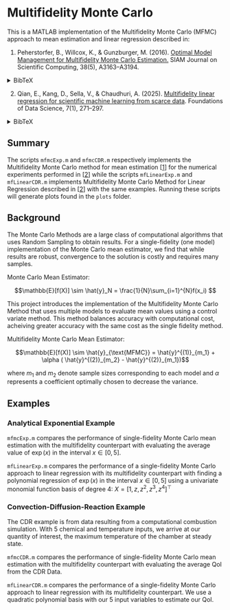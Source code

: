 # Multifidelity Monte Carlo

This is a MATLAB implementation of the Multifidelity Monte Carlo (MFMC) approach to mean estimation and linear regression described in:

1. Peherstorfer, B., Willcox, K., & Gunzburger, M. (2016).
   [Optimal Model Management for Multifidelity Monte Carlo Estimation.](https://doi.org/10.1137/15M1046472) SIAM Journal on Scientific Computing, 38(5), A3163–A3194.
<details markdown="1">
  <summary>BibTeX</summary>

  ```bibtex
   @article{peherstorfer_optimal_2016,
		title = {Optimal {Model} {Management} for {Multifidelity} {Monte} {Carlo} {Estimation}},
		volume = {38},
		issn = {1064-8275, 1095-7197},
		url = {http://epubs.siam.org/doi/10.1137/15M1046472},
		doi = {10.1137/15M1046472},
		language = {en},
		number = {5},
		urldate = {2025-06-24},
		journal = {SIAM Journal on Scientific Computing},
		author = {Peherstorfer, Benjamin and Willcox, Karen and Gunzburger, Max},
		month = jan,
		year = {2016},
		pages = {A3163--A3194},
	}
```
</details>

2. Qian, E., Kang, D., Sella, V., & Chaudhuri, A. (2025). [Multifidelity linear regression for scientific machine learning from scarce data](https://doi.org/10.3934/fods.2024049). Foundations of Data Science, 7(1), 271–297.

<details markdown="1">
  <summary>BibTeX</summary>

  ```bibtex
   @article{qian_multifidelity_2025,
	title = {Multifidelity linear regression for scientific machine learning from scarce data},
	volume = {7},
	copyright = {http://creativecommons.org/licenses/by/3.0/},
	url = {https://www.aimsciences.org/en/article/doi/10.3934/fods.2024049},
	doi = {10.3934/fods.2024049},
	language = {en},
	number = {1},
	urldate = {2025-06-24},
	journal = {Foundations of Data Science},
	author = {Qian, Elizabeth and Kang, Dayoung and Sella, Vignesh and Chaudhuri, Anirban},
	month = mar,
	year = {2025},
	note = {Publisher: Foundations of Data Science},
	pages = {271--297},
	}
```
</details>

## Summary
The scripts `mfmcExp.m` and `mfmcCDR.m` respectively implements the Multifidelity Monte Carlo method for mean estimation [[1](https://doi.org/10.3934/fods.2024049)] for the numerical experiments performed in [[2](https://doi.org/10.3934/fods.2024049)] while the scripts `mfLinearExp.m` and `mfLinearCDR.m` implements Multifidelity Monte Carlo Method for Linear Regression described in [[2](https://doi.org/10.3934/fods.2024049)] with the same examples. Running these scripts will generate plots found in the `plots` folder.

## Background
The Monte Carlo Methods are a large class of computational algorithms that uses Random Sampling to obtain results. For a single-fidelity (one model) implementation of the Monte Carlo mean estimator, we find that while results are robust, convergence to the solution is costly and requires many samples. 

Monte Carlo Mean Estimator:

<p align="center">
	$$\mathbb{E}[f(X)] \sim \hat{y}_N = \frac{1}{N}\sum_{i=1}^{N}f(x_i) $$
</p>

This project introduces the implementation of the Multifidelity Monte Carlo Method that uses multiple models to evaluate mean values using a control variate method. This method balances accuracy with computational cost, acheiving greater accuracy with the same cost as the single fidelity method.

Multifidelity Monte Carlo Mean Estimator:

<p align="center">
	$$\mathbb{E}[f(X)] \sim \hat{y}_{\text{MFMC}} = \hat{y}^{(1)}_{m_1} + \alpha ( \hat{y}^{(2)}_{m_2} - \hat{y}^{(2)}_{m_1})$$ 
</p>


where $m_1$ and $m_2$ denote sample sizes corresponding to each model and $\alpha$ represents a coefficient optimally chosen to decrease the variance.

## Examples

### Analytical Exponential Example
`mfmcExp.m` compares the performance of single-fidelity Monte Carlo mean estimation with the multifidelity counterpart with evaluating the average value of $\exp(x)$ in the interval $x \in [0, 5]$. 

`mfLinearExp.m` compares the performance of a single-fidelity Monte Carlo approach to linear regression with its multifidelity counterpart with finding a polynomial regression of $\exp(x)$ in the interval $x \in [0, 5]$ using a univariate monomial function basis of degree 4: $X = [1, z, z^2, z^3, z^4]^\top$

### Convection-Diffusion-Reaction Example
The CDR example is from data resulting from a computational combustion simulation. With 5 chemical and temperature inputs, we arrive at our quantity of interest, the maximum temperature of the chamber at steady state.

`mfmcCDR.m` compares the performance of single-fidelity Monte Carlo mean estimation with the multifidelity counterpart with evaluating the average QoI from the CDR Data. 

`mfLinearCDR.m` compares the performance of a single-fidelity Monte Carlo approach to linear regression with its multifidelity counterpart. We use a quadratic polynomial basis with our 5 input variables to estimate our QoI. 

